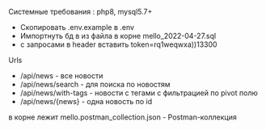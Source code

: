 <p>Системные требования : php8, mysql5.7+</p>
<ul>
    <li>Скопировать .env.example в .env</li>
    <li>Импортнуть бд в из файла в корне mello_2022-04-27.sql</li>
    <li>с запросами в header вставить token=rq1weqwxa))13300</li>
</ul>

<p>Urls</p>

<ul>
    <li> /api/news - все новости </li>
    <li> /api/news/search - для поиска по новостям</li>
    <li> /api/news/with-tags - новости с тегами с фильтрацией по pivot полю</li>
    <li> /api/news/{news} - одна новость по id</li>
</ul>    

<p>в корне лежит mello.postman_collection.json - Postman-коллекция </p>


